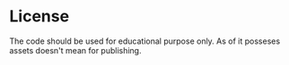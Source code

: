 # License
The code should be used for educational purpose only. As of it posseses assets doesn't mean for publishing.

